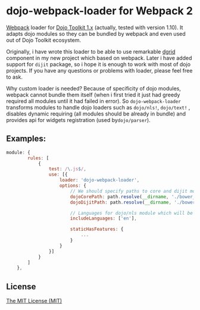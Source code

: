 # dojo-webpack-loader for Webpack 2
[Webpack](https://webpack.github.io/) loader for [Dojo Toolkit 1.x](https://dojotoolkit.org/) (actually, tested with version 1.10). It adapts dojo modules so they can be bundled by webpack and even used out of Dojo Toolkit ecosystem.

Originally, i have wrote this loader to be able to use remarkable [dgrid](http://dgrid.io/) component in my new project which based on webpack. Later i have added support for `dijit` package, so i hope it is enough  to work with most of dojo projects.  If you have any questions or problems with loader, please feel free to ask.

Why custom loader is needed? Because of specificity of dojo modules, webpack cannot bundle them itself (when i first tried it just had greedy required all modules until it had failed in error). So `dojo-webpack-loader` transforms modules to handle dojo loaders such as `dojo/nls!`, `dojo/text!` , disables dynamic requiring (all modules should be already in bundle) and provides api for widgets registration (used by`dojo/parser`). 

## Examples:
```javascript
module: {
        rules: [
            {
                test: /\.js$/,
                use: [{
                    loader: 'dojo-webpack-loader',
                    options: {
                        // We should specify paths to core and dijit modules because we using both
                        dojoCorePath: path.resolve(__dirname, './bower_components/dojo/'),
                        dojoDijitPath: path.resolve(__dirname, './bower_components/dijit/'),

                        // Languages for dojo/nls module which will be in result pack.
                        includeLanguages: ['en'],

                        staticHasFeatures: {
                            ...
                        }
                    }
                }]
            }
        ]
    },
```

## License
[The MIT License (MIT)](http://opensource.org/licenses/MIT)

